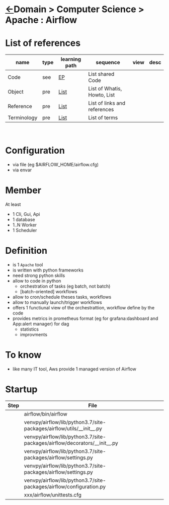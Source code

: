 <head><link rel="stylesheet" href="../../md.css"/></head>

[//]: #(Reference)
[Repo_Readme]:    ../README.md

[Airflow_Code]:        ../../../library/lib-airflow/README.md
[Object_list]:        ./list/object_list.md
[Organization_list]:  ../../doc-organization/README.md
[Aws_Whatis]:         ../../doc-it/aws/README.md
[Term_list]:   ./list/term_list.md
[Reference_List]:     ./list/reference_list.md


# [&larr;][Repo_Readme]Domain > Computer Science > Apache : Airflow

# List of references

|name|type|learning path|sequence|view|desc|
|-|-|-|-|-|-|
|Code|see|[EP][Airflow_Code]|List shared Code
|Object|pre|[List][Object_list]|List of Whatis, Howto, List
|Reference|pre|[List][Reference_list]|List of links and references
|Terminology|pre|[List][Term_list]|List of terms
<br>

# Configuration
- via file (eg $AIRFLOW_HOME/airflow.cfg)
- via envar

# Member
At least
- 1 Cli, Gui, Api
- 1 database
- 1..N Worker
- 1 Scheduler

# Definition
- is 1 `Apache` tool
- is written with python frameworks
- need strong python skills
- allow to code in python
  - orchestration of tasks (eg batch, not batch)
  - [batch-oriented] workflows
- allow to cron/schedule theses tasks, workflows
- allow to manually launch/trigger workflows
- offers 1 functiunal view of the orchestrattion, workflow define by the code
- provides metrics in prometheus format (eg for grafana:dashboard and App:alert manager) for dag
  - statistics
  - improvments

# To know
- like many IT tool, Aws provide 1 managed version of Airflow

# Startup
|Step|File|
|-|-|
||airflow/bin/airflow|
||venvpy/airflow/lib/python3.7/site-packages/airflow/utils/\_\_init\_\_.py|
||venvpy/airflow/lib/python3.7/site-packages/airflow/decorators/\_\_init\_\_.py|
||venvpy/airflow/lib/python3.7/site-packages/airflow/settings.py|
||venvpy/airflow/lib/python3.7/site-packages/airflow/settings.py|
||venvpy/airflow/lib/python3.7/site-packages/airflow/configuration.py|
||xxx/airflow/unittests.cfg|
